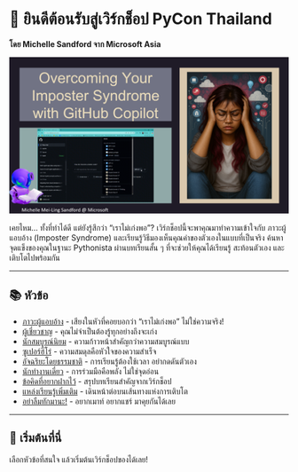 # 👋 ยินดีต้อนรับสู่เวิร์กช็อป PyCon Thailand
**โดย Michelle Sandford จาก Microsoft Asia**

![PyCon Thailand](assets/PyconThailand.png)

เคยไหม... ทั้งที่ทำได้ดี แต่ยังรู้สึกว่า “เราไม่เก่งพอ”? เวิร์กช็อปนี้จะพาคุณมาทำความเข้าใจกับ ภาวะผู้แอบอ้าง (Imposter Syndrome)
และเรียนรู้วิธีมองเห็นคุณค่าของตัวเองในแบบที่เป็นจริง ค้นหาจุดแข็งของคุณในฐานะ Pythonista ผ่านบทเรียนสั้น ๆ ที่จะช่วยให้คุณได้เรียนรู้ สะท้อนตัวเอง และเติบโตไปพร้อมกัน 

---

## 📚 หัวข้อ

- [ภาวะผู้แอบอ้าง](imposter-syndrome.md) - เสียงในหัวที่คอยบอกว่า “เราไม่เก่งพอ” ไม่ใช่ความจริง!
- [ผู้เชี่ยวชาญ](the-expert.md) - คุณไม่จำเป็นต้องรู้ทุกอย่างถึงจะเก่ง
- [นักสมบูรณ์นิยม](the-perfectionist.md) - ความก้าวหน้าสำคัญกว่าความสมบูรณ์แบบ
- [ซูเปอร์ฮีโร่](the-superperson.md) - ความสมดุลคือหัวใจของความสำเร็จ
- [อัจฉริยะโดยธรรมชาติ](the-natural-genius.md) -  การเรียนรู้ต้องใช้เวลา อย่ากดดันตัวเอง
- [นักทำงานเดี่ยว](the-soloist.md) - การร่วมมือคือพลัง ไม่ใช่จุดอ่อน
- [ข้อคิดที่อยากฝากไว้](key-takeaways.md) -  สรุปบทเรียนสำคัญจากเวิร์กช็อป
- [แหล่งเรียนรู้เพิ่มเติม](resources.md) - เดินหน้าต่อบนเส้นทางแห่งการเติบโต
- [อย่าลืมทักมานะ!](contact.md) - อยากเมาท์ อยากแชร์ มาคุยกันได้เลย


---

## 🚀 เริ่มต้นที่นี่

เลือกหัวข้อที่สนใจ แล้วเริ่มต้นเวิร์กช็อปของได้เลย!
